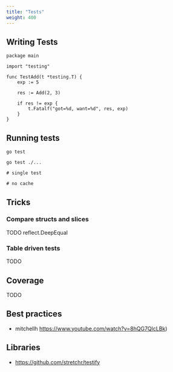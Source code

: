 ```yaml
---
title: "Tests"
weight: 400
---
```


## Writing Tests

```golang
package main

import "testing"

func TestAdd(t *testing.T) {
	exp := 5

	res := Add(2, 3)
	
	if res != exp {
		t.Fatalf("got=%d, want=%d", res, exp)
	}
}
```


## Running tests

```shell
go test

go test ./...

# single test

# no cache
```


## Tricks


### Compare structs and slices

TODO reflect.DeepEqual


### Table driven tests

TODO


## Coverage

TODO


## Best practices

* mitchellh https://www.youtube.com/watch?v=8hQG7QlcLBk)


## Libraries

* https://github.com/stretchr/testify
